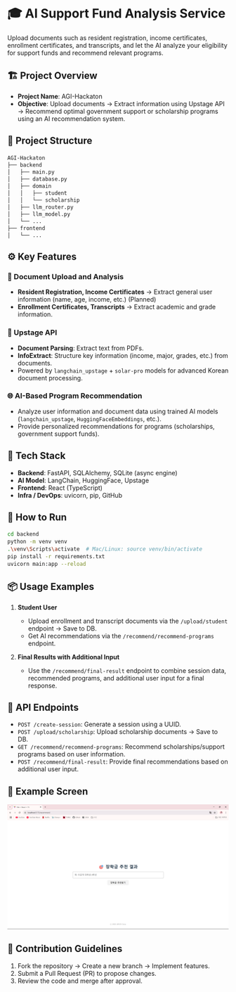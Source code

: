 # 🎓 AI Support Fund Analysis Service

Upload documents such as resident registration, income certificates, enrollment certificates, and transcripts, and let the AI analyze your eligibility for support funds and recommend relevant programs.

## 🏗 Project Overview

- **Project Name**: AGI-Hackaton
- **Objective**: Upload documents → Extract information using Upstage API → Recommend optimal government support or scholarship programs using an AI recommendation system.

## 🧩 Project Structure

```
AGI-Hackaton
├── backend
│   ├── main.py
│   ├── database.py
│   ├── domain
│   │   ├── student
│   │   └── scholarship
│   ├── llm_router.py
│   ├── llm_model.py
│   └── ...
├── frontend
│   └── ...
```

## ⚙ Key Features

### 📑 Document Upload and Analysis
- **Resident Registration, Income Certificates** → Extract general user information (name, age, income, etc.) (Planned)
- **Enrollment Certificates, Transcripts** → Extract academic and grade information.

### 🤖 Upstage API
- **Document Parsing**: Extract text from PDFs.
- **InfoExtract**: Structure key information (income, major, grades, etc.) from documents.
- Powered by `langchain_upstage` + `solar-pro` models for advanced Korean document processing.

### 🌐 AI-Based Program Recommendation
- Analyze user information and document data using trained AI models (`langchain_upstage`, `HuggingFaceEmbeddings`, etc.).
- Provide personalized recommendations for programs (scholarships, government support funds).

## 🔑 Tech Stack

- **Backend**: FastAPI, SQLAlchemy, SQLite (async engine)
- **AI Model**: LangChain, HuggingFace, Upstage
- **Frontend**: React (TypeScript)
- **Infra / DevOps**: uvicorn, pip, GitHub

## 🚀 How to Run

```bash
cd backend
python -m venv venv
.\venv\Scripts\activate  # Mac/Linux: source venv/bin/activate
pip install -r requirements.txt
uvicorn main:app --reload
```

## 📦 Usage Examples

1. **Student User**  
   - Upload enrollment and transcript documents via the `/upload/student` endpoint → Save to DB.  
   - Get AI recommendations via the `/recommend/recommend-programs` endpoint.

2. **Final Results with Additional Input**  
   - Use the `/recommend/final-result` endpoint to combine session data, recommended programs, and additional user input for a final response.

## 🧭 API Endpoints

- `POST /create-session`: Generate a session using a UUID.
- `POST /upload/scholarship`: Upload scholarship documents → Save to DB.
- `GET /recommend/recommend-programs`: Recommend scholarships/support programs based on user information.
- `POST /recommend/final-result`: Provide final recommendations based on additional user input.

## 📸 Example Screen
![Example Screen](./initial_page.png)

## 🤝 Contribution Guidelines
1. Fork the repository → Create a new branch → Implement features.  
2. Submit a Pull Request (PR) to propose changes.  
3. Review the code and merge after approval.